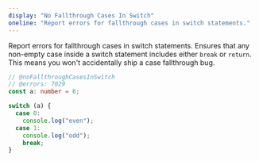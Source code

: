 ```yaml
---
display: "No Fallthrough Cases In Switch"
oneline: "Report errors for fallthrough cases in switch statements."
---
```


Report errors for fallthrough cases in switch statements.
Ensures that any non-empty case inside a switch statement includes either `break` or `return`.
This means you won't accidentally ship a case fallthrough bug.

```ts twoslash
// @noFallthroughCasesInSwitch
// @errors: 7029
const a: number = 6;

switch (a) {
  case 0:
    console.log("even");
  case 1:
    console.log("odd");
    break;
}
```
